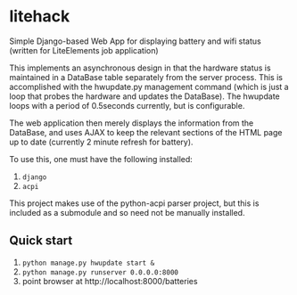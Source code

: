 # litehack

Simple Django-based Web App for displaying battery and wifi status (written for LiteElements job application)

This implements an asynchronous design in that the hardware status is maintained in a DataBase table separately from the server process. This is accomplished with the hwupdate.py management command (which is just a loop that probes the hardware and updates the DataBase). The hwupdate loops with a period of 0.5seconds currently, but is configurable.

The web application then merely displays the information from the DataBase, and uses AJAX to keep the relevant sections of the HTML page up to date (currently 2 minute refresh for battery).

To use this, one must have the following installed:
 1. `django`
 1. `acpi`

This project makes use of the python-acpi parser project, but this is included as a submodule and so need not be manually installed.

## Quick start
 1. `python manage.py hwupdate start &`
 1. `python manage.py runserver 0.0.0.0:8000`
 1. point browser at http://localhost:8000/batteries
